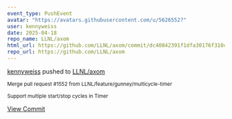 ```yaml
---
event_type: PushEvent
avatar: "https://avatars.githubusercontent.com/u/5626552?"
user: kennyweiss
date: 2025-04-18
repo_name: LLNL/axom
html_url: https://github.com/LLNL/axom/commit/dc40842391f1dfa30176f310cabcefcf9da1ee22
repo_url: https://github.com/LLNL/axom
---
```


<a href='https://github.com/kennyweiss' target='_blank'>kennyweiss</a> pushed to <a href='https://github.com/LLNL/axom' target='_blank'>LLNL/axom</a>

<small>Merge pull request #1552 from LLNL/feature/gunney/multicycle-timer

Support multiple start/stop cycles in Timer</small>

<a href='https://github.com/LLNL/axom/commit/dc40842391f1dfa30176f310cabcefcf9da1ee22' target='_blank'>View Commit</a>